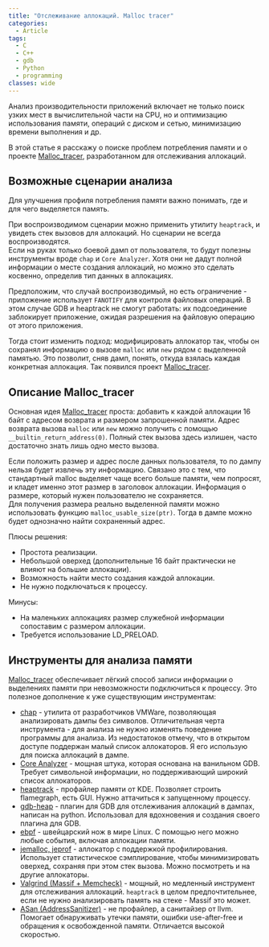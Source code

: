 ```yaml
---
title: "Отслеживание аллокаций. Malloc tracer"
categories:
  - Article
tags:
  - C
  - C++
  - gdb
  - Python
  - programming
classes: wide
---
```

Анализ производительности приложений включает не только поиск узких мест в вычислительной части на CPU, но и оптимизацию использования памяти, операций с диском и сетью, минимизацию времени выполнения и др.  

В этой статье я расскажу о поиске проблем потребления памяти и о проекте [Malloc_tracer](https://github.com/XCemaXX/malloc_tracer), разработанном для отслеживания аллокаций.  

## Возможные сценарии анализа  
Для улучшения профиля потребления памяти важно понимать, где и для чего выделяется память.  

При воспроизводимом сценарии можно применить утилиту `heaptrack`, и увидеть стек вызовов для аллокаций. Но сценарии не всегда воспроизводятся.    
Если на руках только боевой дамп от пользователя, то будут полезны инструменты вроде `chap` и `Core Analyzer`. Хотя они не дадут полной информации о месте создания аллокаций, но можно это сделать косвенно, определив тип данных в аллокациях.  

Предположим, что случай воспроизводимый, но есть ограничение - приложение использует `FANOTIFY` для контроля файловых операций. В этом случае GDB и heaptrack не смогут работать: их подсоединение заблокирует приложение, ожидая разрешения на файловую операцию от этого приложения.  

Тогда стоит изменить подход: модифицировать аллокатор так, чтобы он сохранял информацию о вызове `malloc` или `new` рядом с выделенной памятью. Это позволит, сняв дамп, понять, откуда взялась каждая конкретная аллокация. Так появился проект [Malloc_tracer](https://github.com/XCemaXX/malloc_tracer).

## Описание Malloc_tracer  
Основная идея [Malloc_tracer](https://github.com/XCemaXX/malloc_tracer) проста: добавить к каждой аллокации 16 байт с адресом возврата и размером запрошенной памяти. Адрес возврата вызова `malloc` или `new` можно получить с помощью `__builtin_return_address(0)`. Полный стек вызова здесь излишен, часто достаточно знать лишь одно место вызова.  

Если положить размер и адрес после данных пользователя, то по дампу нельзя будет извлечь эту информацию. Связано это с тем, что стандартный malloc выделяет чаще всего больше памяти, чем попросят, и кладет именно этот размер в заголовок аллокации. Информация о размере, который нужен пользователю не сохраняется.  
Для получения размера реально выделенной памяти можно использовать функцию `malloc_usable_size(ptr)`. Тогда в дампе можно будет однозначно найти сохраненный адрес.  

Плюсы решения:  
- Простота реализации.
- Небольшой оверхед (дополнительные 16 байт практически не влияют на большие аллокации).
- Возможность найти место создания каждой аллокации.
- Не нужно подключаться к процессу.  

Минусы:  
- На маленьких аллокациях размер служебной информации сопоставим с размером аллокации.
- Требуется использование LD_PRELOAD.

## Инструменты для анализа памяти
[Malloc_tracer](https://github.com/XCemaXX/malloc_tracer) обеспечивает лёгкий способ записи информации о выделениях памяти при невозможности подключиться к процессу. Это полезное дополнение к уже существующим инструментам:
- [chap](https://github.com/vmware/chap) - утилита от разработчиков VMWare, позволяющая анализировать дампы без символов. Отличительная черта инструмента - для анализа не нужно изменять поведение программы для анализа. Из недостатоков отмечу, что в открытом доступе поддержан малый список аллокаторов. Я его использую для поиска аллокаций в дампе.
- [Core Analyzer](https://github.com/yanqi27/core_analyzer) - мощная штука, которая основана на ванильном GDB. Требует символьной информации, но поддерживающий широкий список аллокаторов.
- [heaptrack](https://github.com/KDE/heaptrack) - профайлер памяти от KDE. Позволяет строить flamegraph, есть GUI. Нужно аттачиться к запущенному процессу.
- [gdb-heap](https://github.com/rogerhu/gdb-heap) - плагин для GDB для отслеживания аллокаций в дампах, написан на python. Использовал для вдохновения и создания своего плагина для GDB.
- [ebpf](https://ebpf.io) - швейцарский нож в мире Linux. С помощью него можно любые события, включая аллокации памяти.
- [jemalloc, jeprof](https://github.com/jemalloc/jemalloc) - аллокатор с поддержкой профилирования. Использует статистическое сэмплирование, чтобы минимизировать оверхед, сохраняя при этом стек вызова. Можно посмотреть и на другие аллокаторы.
- [Valgrind (Massif + Memcheck)](https://valgrind.org/docs/manual/ms-manual.html) - мощный, но медленный инструмент для отслеживания аллокаций. `heaptrack` в целом предпочтительнее, если не нужно анализировать память на стеке - Massif это может. 
- [ASan (AddressSanitizer)](https://clang.llvm.org/docs/AddressSanitizer.html) - не профайлер, а санитайзер от llvm. Помогает обнаруживать утечки памяти, ошибки use-after-free и обращения к освобожденной памяти. Отличается высокой скоростью.
